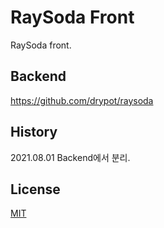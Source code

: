 # RaySoda Front

RaySoda front.

## Backend

<https://github.com/drypot/raysoda>

## History

2021.08.01 Backend에서 분리.

## License

[MIT](LICENSE)
